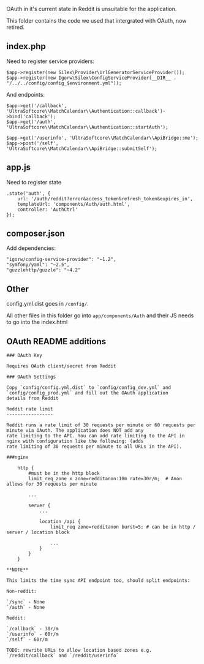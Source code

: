 OAuth in it's current state in Reddit is unsuitable for the application.

This folder contains the code we used that intergrated with OAuth, now retired.

index.php
---------

Need to register service providers:

    $app->register(new Silex\Provider\UrlGeneratorServiceProvider());
    $app->register(new Igorw\Silex\ConfigServiceProvider(__DIR__ . "/../../config/config_$environment.yml"));
    
And endpoints:

    $app->get('/callback', 'UltraSoftcore\\MatchCalendar\\Authentication::callback')->bind('callback');
    $app->get('/auth', 'UltraSoftcore\\MatchCalendar\\Authentication::startAuth');
    
    $app->get('/userinfo', 'UltraSoftcore\\MatchCalendar\\ApiBridge::me');
    $app->post('/self', 'UltraSoftcore\\MatchCalendar\\ApiBridge::submitSelf');
    
app.js
------

Need to register state

    .state('auth', {
        url: '/auth/reddit?error&access_token&refresh_token&expires_in',
        templateUrl: 'components/Auth/auth.html',
        controller: 'AuthCtrl'
    });

composer.json
-------------

Add dependencies:

    "igorw/config-service-provider": "~1.2",
    "symfony/yaml": "~2.5",
    "guzzlehttp/guzzle": "~4.2"

Other
-----

config.yml.dist goes in `/config/`.

All other files in this folder go into `app/components/Auth` and their JS needs to go into the index.html

OAuth README additions
----------------------

    ### OAuth Key
    
    Requires OAuth client/secret from Reddit
    
    ### OAuth Settings
    
    Copy `config/config.yml.dist` to `config/config_dev.yml` and `config/config_prod.yml` and fill out the OAuth application
    details from Reddit
    
    Reddit rate limit
    -----------------
    
    Reddit runs a rate limit of 30 requests per minute or 60 requests per minute via OAuth. The application does NOT add any
    rate limiting to the API. You can add rate limiting to the API in nginx with configuration like the following: (adds 
    rate limiting of 30 requests per minute to all URLs in the API).
    
    ###nginx
    
        http {
            #must be in the http block
            limit_req_zone x zone=redditanon:10m rate=30r/m;  # Anon allows for 30 requests per minute
            
            ...
            
            server {
                ...
                
                location /api {
                    limit_req zone=redditanon burst=5; # can be in http / server / location block
                    
                    ...
                }
            }
        }
        
    **NOTE**
    
    This limits the time sync API endpoint too, should split endpoints:
    
    Non-reddit:
    
    `/sync` - None    
    `/auth` - None  
    
    Reddit:
    
    `/callback` - 30r/m
    `/userinfo` - 60r/m  
    `/self` - 60r/m
      
    TODO: rewrite URLs to allow location based zones e.g. `/reddit/callback` and `/reddit/userinfo`
    
